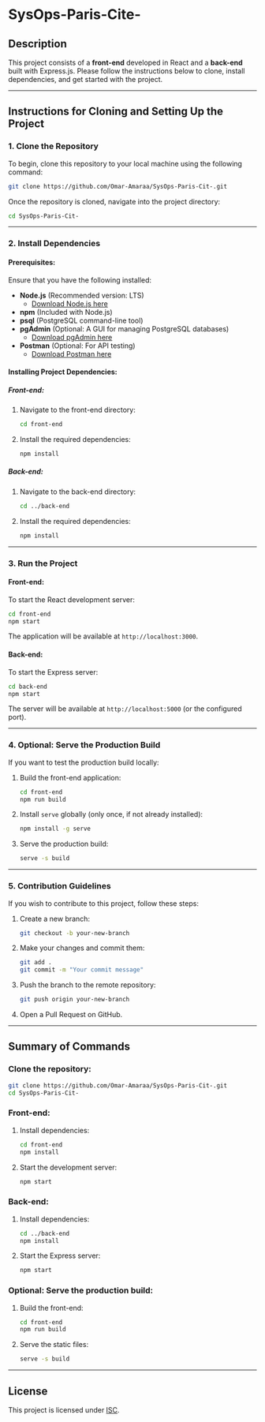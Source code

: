 
# SysOps-Paris-Cite-

## Description
This project consists of a **front-end** developed in React and a **back-end** built with Express.js. Please follow the instructions below to clone, install dependencies, and get started with the project.

---

## Instructions for Cloning and Setting Up the Project

### 1. Clone the Repository
To begin, clone this repository to your local machine using the following command:

```bash
git clone https://github.com/Omar-Amaraa/SysOps-Paris-Cit-.git
```

Once the repository is cloned, navigate into the project directory:

```bash
cd SysOps-Paris-Cit-
```

---

### 2. Install Dependencies

#### Prerequisites:
Ensure that you have the following installed:
- **Node.js** (Recommended version: LTS)
  - [Download Node.js here](https://nodejs.org/)
- **npm** (Included with Node.js)
- **psql** (PostgreSQL command-line tool)
- **pgAdmin** (Optional: A GUI for managing PostgreSQL databases)  
  - [Download pgAdmin here](https://www.pgadmin.org/download/)
- **Postman** (Optional: For API testing)  
  - [Download Postman here](https://www.postman.com/downloads/)

#### Installing Project Dependencies:

##### Front-end:
1. Navigate to the front-end directory:
   ```bash
   cd front-end
   ```

2. Install the required dependencies:
   ```bash
   npm install
   ```

##### Back-end:
1. Navigate to the back-end directory:
   ```bash
   cd ../back-end
   ```

2. Install the required dependencies:
   ```bash
   npm install
   ```

---

### 3. Run the Project

#### Front-end:
To start the React development server:
```bash
cd front-end
npm start
```
The application will be available at `http://localhost:3000`.

#### Back-end:
To start the Express server:
```bash
cd back-end
npm start 
```
The server will be available at `http://localhost:5000` (or the configured port).

---

### 4. Optional: Serve the Production Build

If you want to test the production build locally:

1. Build the front-end application:
   ```bash
   cd front-end
   npm run build
   ```

2. Install `serve` globally (only once, if not already installed):
   ```bash
   npm install -g serve
   ```

3. Serve the production build:
   ```bash
   serve -s build
   ```


---

### 5. Contribution Guidelines

If you wish to contribute to this project, follow these steps:

1. Create a new branch:
   ```bash
   git checkout -b your-new-branch
   ```

2. Make your changes and commit them:
   ```bash
   git add .
   git commit -m "Your commit message"
   ```

3. Push the branch to the remote repository:
   ```bash
   git push origin your-new-branch
   ```

4. Open a Pull Request on GitHub.

---

## Summary of Commands

### Clone the repository:
```bash
git clone https://github.com/Omar-Amaraa/SysOps-Paris-Cit-.git
cd SysOps-Paris-Cit-
```

### Front-end:
1. Install dependencies:
   ```bash
   cd front-end
   npm install
   ```
2. Start the development server:
   ```bash
   npm start
   ```

### Back-end:
1. Install dependencies:
   ```bash
   cd ../back-end
   npm install
   ```
2. Start the Express server:
   ```bash
   npm start
   ```

### Optional: Serve the production build:
1. Build the front-end:
   ```bash
   cd front-end
   npm run build
   ```
2. Serve the static files:
   ```bash
   serve -s build
   ```

---

## License
This project is licensed under [ISC](https://opensource.org/licenses/ISC).
